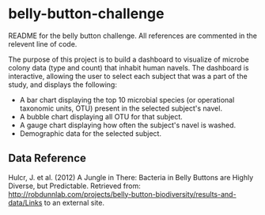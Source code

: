# belly-button-challenge

README for the belly button challenge. All references are commented in the relevent line of code.

The purpose of this project is to build a dashboard to visualize of microbe colony data (type and count) that inhabit human navels. The dashboard is interactive, allowing the user to select each subject that was a part of the study, and displays the following:

- A bar chart displaying the top 10 microbial species (or operational taxonomic units, OTU) present in the selected subject's navel.
- A bubble chart displaying all OTU for that subject.
- A gauge chart displaying how often the subject's navel is washed.
- Demographic data for the selected subject.

## Data Reference
Hulcr, J. et al. (2012) A Jungle in There: Bacteria in Belly Buttons are Highly Diverse, but Predictable. Retrieved from: http://robdunnlab.com/projects/belly-button-biodiversity/results-and-data/Links to an external site.
